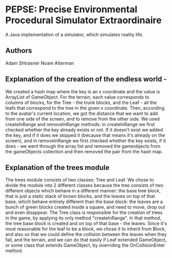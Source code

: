 # PEPSE: Precise Environmental Procedural Simulator Extraordinaire
A Java implementation of a simulator, which simulates reality life.

## Authors
Adam Shtrasner
Noam Alterman

## Explanation of the creation of the endless world -

We created a hash map where the key is an x coordinate and the value is ArrayList
of GameObject. For the terrain, each value corresponds to columns of blocks,
for the Tree - the trunk blocks, and the Leaf - all the leafs that correspond to the tree
in the given x coordinate.
Then, according to the avatar's current location, we got the distance that we want to add from one
side of the screen, and to remove from the other side. We used createInRange and removeInRange methods:
in createInRange we first checked whether the key already exists or not. If it doesn't exist we added
the key, and if it does we skipped it (because that means it's already on the screen),
and in removeInRange we first checked whether the key exists, if it does - we went through the
array list and removed the gameobjects from the gameObjects collection and then removed
the pair from the hash map.


## Explanation of the trees module 

The trees module consists of two classes: Tree and Leaf.
We chose to divide the module into 2 different classes
because the tree consists of two different objects which behave in
a different manner: the base tree block, that is just a static stack
of brown blocks, and the leaves on top of that base, which behave entirely
different than the base block: the leaves are a bunch of green
blocks created inside a square, and need to move, drop out and even
disappear.
The Tree class is responsible for the creation of trees in the game,
by applying its only method "createInRange". In that method, the tree
base block is created and on top of that base - the leaves.
Since it's most reasonable for the leaf to be a block, we chose it to
inherit from Block, and also so that we could define the collision
between the leaves when they fall, and the terrain, and we can do
that easily if Leaf extended GameObject, or some class that extends GameObject,
by overriding the OnCollisionEnter method.
